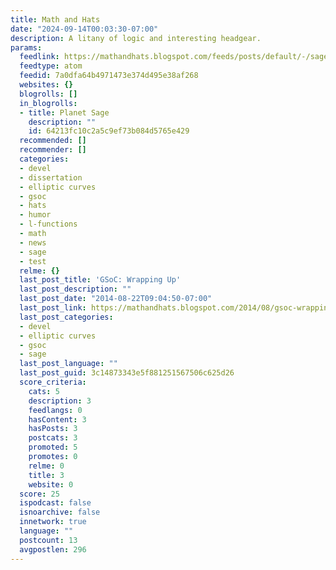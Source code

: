 ```yaml
---
title: Math and Hats
date: "2024-09-14T00:03:30-07:00"
description: A litany of logic and interesting headgear.
params:
  feedlink: https://mathandhats.blogspot.com/feeds/posts/default/-/sage
  feedtype: atom
  feedid: 7a0dfa64b4971473e374d495e38af268
  websites: {}
  blogrolls: []
  in_blogrolls:
  - title: Planet Sage
    description: ""
    id: 64213fc10c2a5c9ef73b084d5765e429
  recommended: []
  recommender: []
  categories:
  - devel
  - dissertation
  - elliptic curves
  - gsoc
  - hats
  - humor
  - l-functions
  - math
  - news
  - sage
  - test
  relme: {}
  last_post_title: 'GSoC: Wrapping Up'
  last_post_description: ""
  last_post_date: "2014-08-22T09:04:50-07:00"
  last_post_link: https://mathandhats.blogspot.com/2014/08/gsoc-wrapping-up.html
  last_post_categories:
  - devel
  - elliptic curves
  - gsoc
  - sage
  last_post_language: ""
  last_post_guid: 3c14873343e5f881251567506c625d26
  score_criteria:
    cats: 5
    description: 3
    feedlangs: 0
    hasContent: 3
    hasPosts: 3
    postcats: 3
    promoted: 5
    promotes: 0
    relme: 0
    title: 3
    website: 0
  score: 25
  ispodcast: false
  isnoarchive: false
  innetwork: true
  language: ""
  postcount: 13
  avgpostlen: 296
---
```

